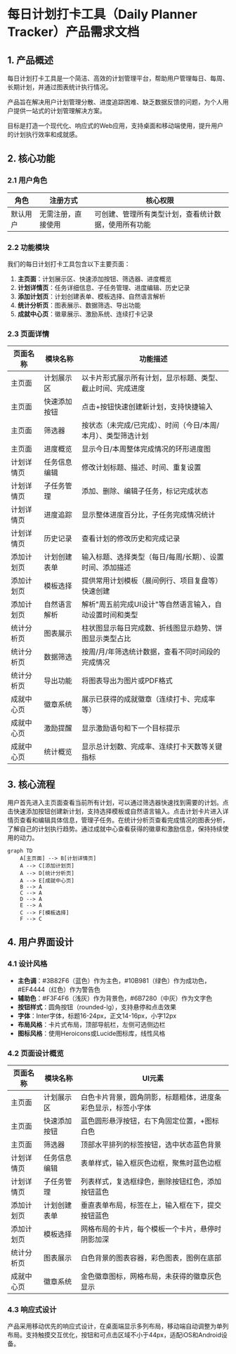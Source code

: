 # 每日计划打卡工具（Daily Planner Tracker）产品需求文档

## 1. 产品概述

每日计划打卡工具是一个简洁、高效的计划管理平台，帮助用户管理每日、每周、长期计划，并通过图表统计执行情况。

产品旨在解决用户计划管理分散、进度追踪困难、缺乏数据反馈的问题，为个人用户提供一站式的计划管理解决方案。

目标是打造一个现代化、响应式的Web应用，支持桌面和移动端使用，提升用户的计划执行效率和成就感。

## 2. 核心功能

### 2.1 用户角色

| 角色 | 注册方式 | 核心权限 |
|------|----------|----------|
| 默认用户 | 无需注册，直接使用 | 可创建、管理所有类型计划，查看统计数据，使用所有功能 |

### 2.2 功能模块

我们的每日计划打卡工具包含以下主要页面：

1. **主页面**：计划展示区、快速添加按钮、筛选器、进度概览
2. **计划详情页**：任务详细信息、子任务管理、进度编辑、历史记录
3. **添加计划页**：计划创建表单、模板选择、自然语言解析
4. **统计分析页**：图表展示、数据筛选、导出功能
5. **成就中心页**：徽章展示、激励系统、连续打卡记录

### 2.3 页面详情

| 页面名称 | 模块名称 | 功能描述 |
|----------|----------|----------|
| 主页面 | 计划展示区 | 以卡片形式展示所有计划，显示标题、类型、截止时间、完成进度 |
| 主页面 | 快速添加按钮 | 点击+按钮快速创建新计划，支持快捷输入 |
| 主页面 | 筛选器 | 按状态（未完成/已完成）、时间（今日/本周/本月）、类型筛选计划 |
| 主页面 | 进度概览 | 显示今日/本周整体完成情况的环形进度图 |
| 计划详情页 | 任务信息编辑 | 修改计划标题、描述、时间、重复设置 |
| 计划详情页 | 子任务管理 | 添加、删除、编辑子任务，标记完成状态 |
| 计划详情页 | 进度追踪 | 显示整体进度百分比，子任务完成情况统计 |
| 计划详情页 | 历史记录 | 查看计划的修改历史和完成记录 |
| 添加计划页 | 计划创建表单 | 输入标题、选择类型（每日/每周/长期）、设置时间、添加描述 |
| 添加计划页 | 模板选择 | 提供常用计划模板（晨间例行、项目复盘等）快速创建 |
| 添加计划页 | 自然语言解析 | 解析"周五前完成UI设计"等自然语言输入，自动设置时间和类型 |
| 统计分析页 | 图表展示 | 柱状图显示每日完成数、折线图显示趋势、饼图显示类型占比 |
| 统计分析页 | 数据筛选 | 按周/月/年筛选统计数据，查看不同时间段的完成情况 |
| 统计分析页 | 导出功能 | 将图表导出为图片或PDF格式 |
| 成就中心页 | 徽章系统 | 展示已获得的成就徽章（连续打卡、完成率等） |
| 成就中心页 | 激励提醒 | 显示激励语句和下一个目标提示 |
| 成就中心页 | 统计概览 | 显示总计划数、完成率、连续打卡天数等关键指标 |

## 3. 核心流程

用户首先进入主页面查看当前所有计划，可以通过筛选器快速找到需要的计划。点击快速添加按钮创建新计划，支持选择模板或自然语言输入。点击计划卡片进入详情页查看和编辑具体信息，管理子任务。在统计分析页查看完成情况的图表分析，了解自己的计划执行趋势。通过成就中心查看获得的徽章和激励信息，保持持续使用的动力。

```mermaid
graph TD
    A[主页面] --> B[计划详情页]
    A --> C[添加计划页]
    A --> D[统计分析页]
    A --> E[成就中心页]
    B --> A
    C --> A
    D --> A
    E --> A
    C --> F[模板选择]
    F --> C
```

## 4. 用户界面设计

### 4.1 设计风格

- **主色调**：#3B82F6（蓝色）作为主色，#10B981（绿色）作为成功色，#EF4444（红色）作为警告色
- **辅助色**：#F3F4F6（浅灰）作为背景色，#6B7280（中灰）作为文字色
- **按钮样式**：圆角按钮（rounded-lg），支持悬停和点击效果
- **字体**：Inter字体，标题16-24px，正文14-16px，小字12px
- **布局风格**：卡片式布局，顶部导航栏，左侧可选侧边栏
- **图标风格**：使用Heroicons或Lucide图标库，线性风格

### 4.2 页面设计概览

| 页面名称 | 模块名称 | UI元素 |
|----------|----------|--------|
| 主页面 | 计划展示区 | 白色卡片背景，圆角阴影，标题粗体，进度条彩色显示，标签小字体 |
| 主页面 | 快速添加按钮 | 蓝色圆形悬浮按钮，右下角固定位置，+图标白色 |
| 主页面 | 筛选器 | 顶部水平排列的标签按钮，选中状态蓝色背景 |
| 计划详情页 | 任务信息编辑 | 表单样式，输入框灰色边框，聚焦时蓝色边框 |
| 计划详情页 | 子任务管理 | 列表样式，复选框绿色，删除按钮红色，添加按钮蓝色 |
| 添加计划页 | 计划创建表单 | 垂直表单布局，标签在上，输入框在下，提交按钮蓝色 |
| 添加计划页 | 模板选择 | 网格布局的卡片，每个模板一个卡片，悬停时阴影加深 |
| 统计分析页 | 图表展示 | 白色背景的图表容器，彩色图表，图例在底部 |
| 成就中心页 | 徽章系统 | 金色徽章图标，网格布局，未获得的徽章灰色显示 |

### 4.3 响应式设计

产品采用移动优先的响应式设计，在桌面端显示多列布局，移动端自动调整为单列布局。支持触摸交互优化，按钮和可点击区域不小于44px，适配iOS和Android设备。